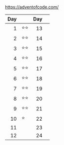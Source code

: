 https://adventofcode.com/

| Day |              | Day |     | 
|----:|:-------------|----:|-----|
|   1 | :star::star: |  13 |     |
|   2 | :star::star: |  14 |     |
|   3 | :star::star: |  15 |     |
|   4 | :star::star: |  16 |     |
|   5 | :star::star: |  17 |     |
|   6 | :star::star: |  18 |     |
|   7 | :star::star: |  19 |     |
|   8 | :star::star: |  20 |     |
|   9 | :star::star: |  21 |     |
|  10 | :star:       |  22 |     |
|  11 |              |  23 |     |
|  12 |              |  24 |     |
